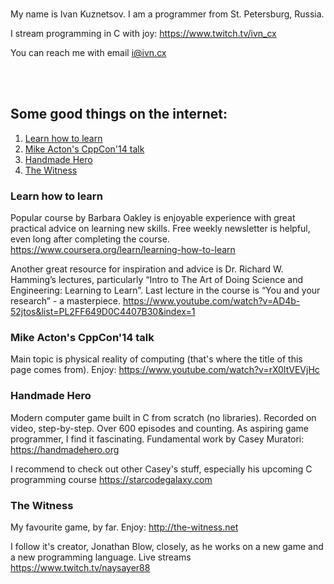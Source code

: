 <br/>

My name is Ivan Kuznetsov. I am a programmer from St. Petersburg, Russia. 

I stream programming in C with joy: <https://www.twitch.tv/ivn_cx>

You can reach me with email <i@ivn.cx>

<br/>

<br/>

## Some good things on the internet:

1. [Learn how to learn](#learn_how_to_learn)
2. [Mike Acton's CppCon'14 talk](#mike_acton_talk)
3. [Handmade Hero](#handmade_hero)
4. [The Witness](#the_witness)

### Learn how to learn

<a name="learn_how_to_learn"/>

Popular course by Barbara Oakley is enjoyable experience with great practical advice on learning new skills. Free weekly newsletter is helpful, even long after completing the course. <https://www.coursera.org/learn/learning-how-to-learn>

Another great resource for inspiration and advice is Dr. Richard W. Hamming’s lectures, particularly “Intro to The Art of Doing Science and Engineering: Learning to Learn”. Last lecture in the course is “You and your research” - a masterpiece. <https://www.youtube.com/watch?v=AD4b-52jtos&list=PL2FF649D0C4407B30&index=1>

### Mike Acton's CppCon'14 talk

<a name="mike_acton_talk"/>

Main topic is physical reality of computing (that's where the title of this page comes from). Enjoy: <https://www.youtube.com/watch?v=rX0ItVEVjHc>

### Handmade Hero

<a name="handmade_hero"/>

Modern computer game built in C from scratch (no libraries). Recorded on video, step-by-step. Over 600 episodes and counting. As aspiring game programmer, I find it fascinating. Fundamental work by Casey Muratori: <https://handmadehero.org>

I recommend to check out other Casey's stuff, especially his upcoming C programming course <https://starcodegalaxy.com>

### The Witness

<a name="the_witness"/>

My favourite game, by far. Enjoy: <http://the-witness.net>

I follow it's creator, Jonathan Blow, closely, as he works on a new game and a new programming language. Live streams <https://www.twitch.tv/naysayer88>

